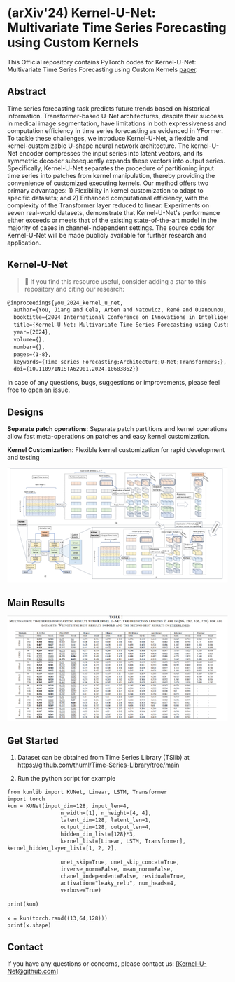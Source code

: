# (arXiv'24) Kernel-U-Net: Multivariate Time Series Forecasting using Custom Kernels


This Official repository contains PyTorch codes for Kernel-U-Net: Multivariate Time Series Forecasting using Custom Kernels
 [paper](https://arxiv.org/abs/2401.01479).

## Abstract 
Time series forecasting task predicts future trends based on historical information. Transformer-based U-Net architectures, despite their success in medical image segmentation, have limitations in both expressiveness and computation efficiency in time series forecasting as evidenced in YFormer. To tackle these challenges, we introduce Kernel-U-Net, a flexible and kernel-customizable U-shape neural network architecture. The kernel-U-Net encoder compresses the input series into latent vectors, and its symmetric decoder subsequently expands these vectors into output series. Specifically, Kernel-U-Net separates the procedure of partitioning input time series into patches from kernel manipulation, thereby providing the convenience of customized executing kernels. Our method offers two primary advantages: 1) Flexibility in kernel customization to adapt to specific datasets; and 2) Enhanced computational efficiency, with the complexity of the Transformer layer reduced to linear. Experiments on seven real-world datasets, demonstrate that Kernel-U-Net's performance either exceeds or meets that of the existing state-of-the-art model in the majority of cases in channel-independent settings. The source code for Kernel-U-Net will be made publicly available for further research and application.

## Kernel-U-Net
> 🌟 If you find this resource useful, consider adding a star to this repository and citing our research:

```tex
@inproceedings{you_2024_kernel_u_net,
  author={You, Jiang and Cela, Arben and Natowicz, René and Ouanounou, Jacob and Siarry, Patrick},
  booktitle={2024 International Conference on INnovations in Intelligent SysTems and Applications (INISTA)}, 
  title={Kernel-U-Net: Multivariate Time Series Forecasting using Custom Kernels}, 
  year={2024},
  volume={},
  number={},
  pages={1-8},
  keywords={Time series Forecasting;Architecture;U-Net;Transformers;},
  doi={10.1109/INISTA62901.2024.10683862}}
```
In case of any questions, bugs, suggestions or improvements, please feel free to open an issue.

## Designs

**Separate patch operations**: Separate patch partitions and kernel operations allow fast meta-operations on patches and easy kernel customization.

**Kernel Customization**: Flexible kernel customization for rapid development and testing

![fig3](./figures/architecture_kernel_unet.png)

## Main Results

![fig4](./figures/kun_result.png)


## Get Started

1. Dataset can be obtained from Time Series Library (TSlib) at <https://github.com/thuml/Time-Series-Library/tree/main> 

2. Run the python script for example

```
from kunlib import KUNet, Linear, LSTM, Transformer
import torch
kun = KUNet(input_dim=128, input_len=4,
                 n_width=[1], n_height=[4, 4],
                 latent_dim=128, latent_len=1,
                 output_dim=128, output_len=4,
                 hidden_dim_list=[128}*3,
                 kernel_list=[Linear, LSTM, Transformer], kernel_hidden_layer_list=[1, 2, 2],

                 unet_skip=True, unet_skip_concat=True,
                 inverse_norm=False, mean_norm=False,
                 chanel_independent=False, residual=True,
                 activation="leaky_relu", num_heads=4,
                 verbose=True)

print(kun)

x = kun(torch.rand((13,64,128)))
print(x.shape)

```


## Contact

If you have any questions or concerns, please contact us: [Kernel-U-Net@github.com]


